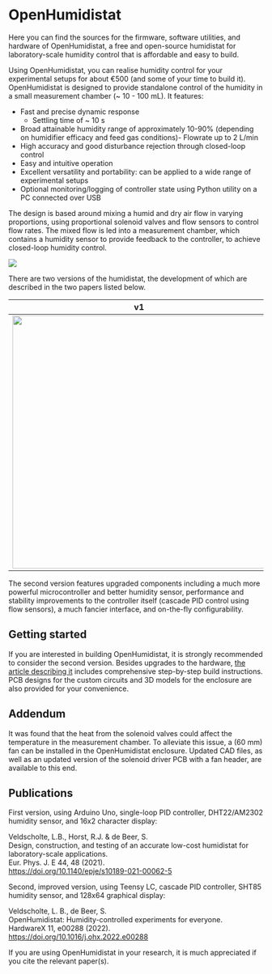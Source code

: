# OpenHumidistat

Here you can find the sources for the firmware, software utilities, and hardware of OpenHumidistat, a free and open-source humidistat for laboratory-scale humidity control that is affordable and easy to build.

Using OpenHumidistat, you can realise humidity control for your experimental setups for about €500 (and some of your time to build it). OpenHumidistat is designed to provide standalone control of the humidity in a small measurement chamber (~ 10 - 100 mL). It features:

- Fast and precise dynamic response
  - Settling time of ~ 10 s
- Broad attainable humidity range of approximately 10-90% (depending on humidifier efficacy and feed gas conditions)- Flowrate up to 2 L/min
- High accuracy and good disturbance rejection through closed-loop control
- Easy and intuitive operation
- Excellent versatility and portability: can be applied to a wide range of experimental setups
- Optional monitoring/logging of controller state using Python utility on a PC connected over USB

The design is based around mixing a humid and dry air flow in varying proportions, using proportional solenoid valves and flow sensors to control flow rates. The mixed flow is led into a measurement chamber, which contains a humidity sensor to provide feedback to the controller, to achieve closed-loop humidity control.

![](https://github.com/OpenHumidistat/.github/assets/7603719/243d1c5d-ea67-41aa-9bef-213ebf1f45db)

There are two versions of the humidistat, the development of which are described in the two papers listed below.

v1             |  v2 (OpenHumidistat)
:-------------------------:|:-------------------------:
<img src="https://github.com/OpenHumidistat/.github/assets/7603719/bfd68dd0-57cc-4cd7-b9a4-9fbe3d1202de" width="500px">  | <img src="https://github.com/OpenHumidistat/.github/assets/7603719/b80bd339-9c06-4d26-a08a-2af10616c3df" width="500px">

The second version features upgraded components including a much more powerful microcontroller and better humidity sensor, performance and stability improvements to the controller itself (cascade PID control using flow sensors), a much fancier interface, and on-the-fly configurability.

## Getting started

If you are interested in building OpenHumidistat, it is strongly recommended to consider the second version. Besides upgrades to the hardware, [the article describing it](https://arxiv.org/pdf/2112.08500) includes comprehensive step-by-step build instructions. PCB designs for the custom circuits and 3D models for the enclosure are also provided for your convenience.

## Addendum

It was found that the heat from the solenoid valves could affect the temperature in the measurement chamber. To alleviate this issue, a (60 mm) fan can be installed in the OpenHumidistat enclosure. Updated CAD files, as well as an updated version of the solenoid driver PCB with a fan header, are available to this end.

## Publications
First version, using Arduino Uno, single-loop PID controller, DHT22/AM2302 humidity sensor, and 16x2 character display:

Veldscholte, L.B., Horst, R.J. & de Beer, S.  
Design, construction, and testing of an accurate low-cost humidistat for laboratory-scale applications.  
Eur. Phys. J. E 44, 48 (2021).  
https://doi.org/10.1140/epje/s10189-021-00062-5

Second, improved version, using Teensy LC, cascade PID controller, SHT85 humidity sensor, and 128x64 graphical display:

Veldscholte, L. B., de Beer, S.  
OpenHumidistat: Humidity-controlled experiments for everyone.  
HardwareX 11, e00288 (2022).  
https://doi.org/10.1016/j.ohx.2022.e00288

If you are using OpenHumidistat in your research, it is much appreciated if you cite the relevant paper(s).
